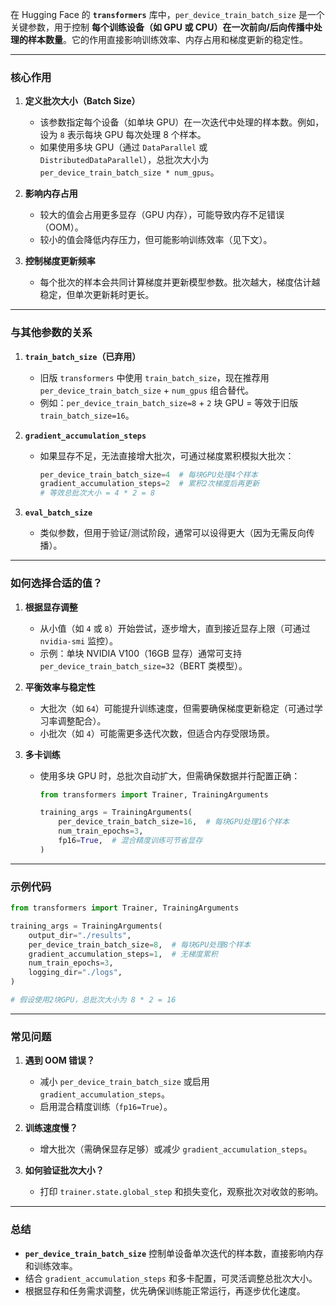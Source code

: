 在 Hugging Face 的 **`transformers`** 库中，`per_device_train_batch_size` 是一个关键参数，用于控制 **每个训练设备（如 GPU 或 CPU）在一次前向/后向传播中处理的样本数量**。它的作用直接影响训练效率、内存占用和梯度更新的稳定性。

---

### **核心作用**
1. **定义批次大小（Batch Size）**  
   - 该参数指定每个设备（如单块 GPU）在一次迭代中处理的样本数。例如，设为 `8` 表示每块 GPU 每次处理 8 个样本。
   - 如果使用多块 GPU（通过 `DataParallel` 或 `DistributedDataParallel`），总批次大小为 `per_device_train_batch_size * num_gpus`。

2. **影响内存占用**  
   - 较大的值会占用更多显存（GPU 内存），可能导致内存不足错误（OOM）。
   - 较小的值会降低内存压力，但可能影响训练效率（见下文）。

3. **控制梯度更新频率**  
   - 每个批次的样本会共同计算梯度并更新模型参数。批次越大，梯度估计越稳定，但单次更新耗时更长。

---

### **与其他参数的关系**
1. **`train_batch_size`（已弃用）**  
   - 旧版 `transformers` 中使用 `train_batch_size`，现在推荐用 `per_device_train_batch_size` + `num_gpus` 组合替代。
   - 例如：`per_device_train_batch_size=8` + `2` 块 GPU = 等效于旧版 `train_batch_size=16`。

2. **`gradient_accumulation_steps`**  
   - 如果显存不足，无法直接增大批次，可通过梯度累积模拟大批次：
     ```python
     per_device_train_batch_size=4  # 每块GPU处理4个样本
     gradient_accumulation_steps=2  # 累积2次梯度后再更新
     # 等效总批次大小 = 4 * 2 = 8
     ```

3. **`eval_batch_size`**  
   - 类似参数，但用于验证/测试阶段，通常可以设得更大（因为无需反向传播）。

---

### **如何选择合适的值？**
1. **根据显存调整**  
   - 从小值（如 `4` 或 `8`）开始尝试，逐步增大，直到接近显存上限（可通过 `nvidia-smi` 监控）。
   - 示例：单块 NVIDIA V100（16GB 显存）通常可支持 `per_device_train_batch_size=32`（BERT 类模型）。

2. **平衡效率与稳定性**  
   - 大批次（如 `64`）可能提升训练速度，但需要确保梯度更新稳定（可通过学习率调整配合）。
   - 小批次（如 `4`）可能需更多迭代次数，但适合内存受限场景。

3. **多卡训练**  
   - 使用多块 GPU 时，总批次自动扩大，但需确保数据并行配置正确：
     ```python
     from transformers import Trainer, TrainingArguments

     training_args = TrainingArguments(
         per_device_train_batch_size=16,  # 每块GPU处理16个样本
         num_train_epochs=3,
         fp16=True,  # 混合精度训练可节省显存
     )
     ```

---

### **示例代码**
```python
from transformers import Trainer, TrainingArguments

training_args = TrainingArguments(
    output_dir="./results",
    per_device_train_batch_size=8,  # 每块GPU处理8个样本
    gradient_accumulation_steps=1,  # 无梯度累积
    num_train_epochs=3,
    logging_dir="./logs",
)

# 假设使用2块GPU，总批次大小为 8 * 2 = 16
```

---

### **常见问题**
1. **遇到 OOM 错误？**  
   - 减小 `per_device_train_batch_size` 或启用 `gradient_accumulation_steps`。
   - 启用混合精度训练（`fp16=True`）。

2. **训练速度慢？**  
   - 增大批次（需确保显存足够）或减少 `gradient_accumulation_steps`。

3. **如何验证批次大小？**  
   - 打印 `trainer.state.global_step` 和损失变化，观察批次对收敛的影响。

---

### **总结**
- **`per_device_train_batch_size`** 控制单设备单次迭代的样本数，直接影响内存和训练效率。
- 结合 `gradient_accumulation_steps` 和多卡配置，可灵活调整总批次大小。
- 根据显存和任务需求调整，优先确保训练能正常运行，再逐步优化速度。




  
